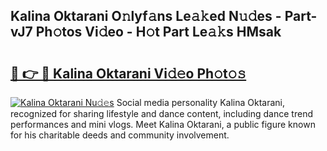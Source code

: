 ## Kalina Oktarani O𝚗lyf𝚊ns Le𝚊𝚔ed N𝚞𝚍es - Part-vJ7 Ph𝚘tos Vi𝚍eo - H𝚘t Part Le𝚊𝚔s HMsak

# <h2><a href="http://hf7kvo.feru.top/?c=Kalina+Oktarani">🔗 👉 🔴 Kalina Oktarani Vi𝚍𝚎o Ph𝚘t𝚘𝚜</a></h2>

[![Kalina Oktarani Nu𝚍𝚎s](https://i.imgur.com/0TWrTi3.gif)](http://hf7kvo.feru.top/?c=Kalina+Oktarani)
Social media personality Kalina Oktarani, recognized for sharing lifestyle and dance content, including dance trend performances and mini vlogs. Meet Kalina Oktarani, a public figure known for his charitable deeds and community involvement. 

